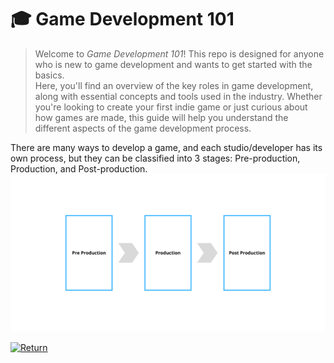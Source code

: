 #  🎓 Game Development 101

>Welcome to *Game Development 101*! This repo is designed for anyone who is new to game development and wants to get started with the basics.   
Here, you'll find an overview of the key roles in game development, along with essential concepts and tools used in the industry. Whether you're looking to create your first indie game or just curious about how games are made, this guide will help you understand the different aspects of the game development process.

There are many ways to develop a game, and each studio/developer has its own process, but they can be classified into 3 stages: Pre-production, Production, and Post-production.
![Imagem](https://github.com/bluegravitystudios/gamedev-101.md/blob/main/Production.png)

[![Return](https://img.shields.io/badge/Return-README-808080?style=for-the-badge&logoColor=black)](https://github.com/bluegravitystudios/bgs-gamedev-repo/blob/main/README.md)
